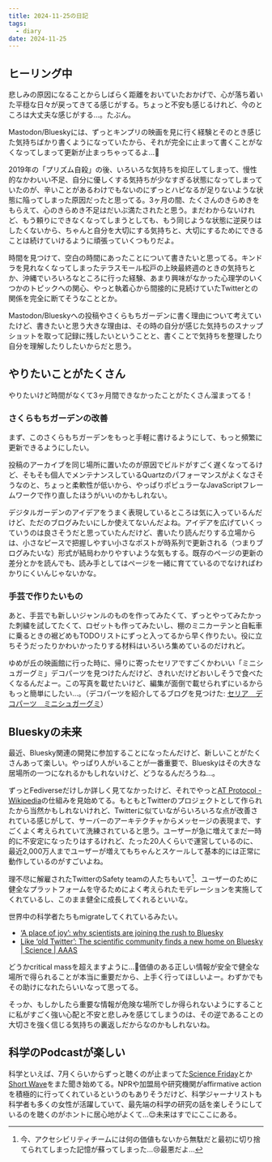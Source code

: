 ```yaml
---
title: 2024-11-25の日記
tags:
  - diary
date: 2024-11-25
---
```


## ヒーリング中

悲しみの原因になることからしばらく距離をおいていたおかげで、心が落ち着いた平穏な日々が戻ってきてる感じがする。ちょっと不安も感じるけれど、今のところは大丈夫な感じがする…。たぶん。

Mastodon/Blueskyには、ずっとキンプリの映画を見に行く経験とそのとき感じた気持ちばかり書くようになっていたから、それが完全に止まって書くことがなくなってしまって更新が止まっちゃってるよ…🥲

2019年の「プリズム自殺」の後、いろいろな気持ちを抑圧してしまって、慢性的なかわいい不足、自分に優しくする気持ちが少なすぎる状態になってしまっていたのが、辛いことがあるわけでもないのにずっとハピなるが足りないような状態に陥ってしまった原因だったと思ってる。3ヶ月の間、たくさんのきらめきをもらえて、心のきらめき不足はだいぶ満たされたと思う。まだわからないけれど、もう頼りにできなくなってしまうとしても、もう同じような状態に逆戻りはしたくないから、ちゃんと自分を大切にする気持ちと、大切にするためにできることは続けていけるように頑張っていくつもりだよ。

時間を見つけて、空白の時間にあったことについて書きたいと思ってる。キンドラを見れなくなってしまったテラスモール松戸の上映最終週のときの気持ちとか、沖縄でいろいろなところに行った経験、あまり興味がなかった心理学のいくつかのトピックへの関心、やっと執着心から間接的に見続けていたTwitterとの関係を完全に断てそうなこととか。

Mastodon/Blueskyへの投稿やさくらもちガーデンに書く理由について考えていたけど、書きたいと思う大きな理由は、その時の自分が感じた気持ちのスナップショットを取って記録に残したいということと、書くことで気持ちを整理したり自分を理解したりしたいからだと思う。

## やりたいことがたくさん

やりたいけど時間がなくて3ヶ月間できなかったことがたくさん溜まってる！

### さくらもちガーデンの改善

まず、このさくらもちガーデンをもっと手軽に書けるようにして、もっと頻繁に更新できるようにしたい。

投稿のアーカイブを同じ場所に置いたのが原因でビルドがすごく遅くなってるけど、そもそも個人でメンテナンスしているQuartzのパフォーマンスがよくなさそうなのと、ちょっと柔軟性が低いから、やっぱりポピュラーなJavaScriptフレームワークで作り直したほうがいいのかもしれない。

デジタルガーデンのアイデアをうまく表現しているところは気に入っているんだけど、ただのブログみたいにしか使えてないんだよね。アイデアを広げていくっていうのは良さそうだと思っていたんだけど、書いたり読んだりする立場からは、小さなピースで把握しやすい小さなポストが時系列で更新される（つまりブログみたいな）形式が結局わかりやすいような気もする。既存のページの更新の差分とかを読んでも、読み手としてはページを一緒に育てているのでなければわかりにくいんじゃないかな。

### 手芸で作りたいもの

あと、手芸でも新しいジャンルのものを作ってみたくて、ずっとやってみたかった刺繍を試してたくて、ロゼットも作ってみたいし、棚のミニカーテンと自転車に乗るときの裾どめもTODOリストにずっと入ってるから早く作りたい。役に立ちそうだったりかわいかったりする材料はいろいろ集めているのだけれど。

ゆめが丘の映画館に行った時に、帰りに寄ったセリアですごくかわいい「ミニシュガーグミ」デコパーツを見つけたんだけど、きれいだけどおいしそうで食べたくなるんだよー。この写真を載せたいけど、編集が面倒で載せられずにいるからもっと簡単にしたい…。（デコパーツを紹介してるブログを見つけた: [セリア　デコパーツ　ミニシュガーグミ](https://ameblo.jp/kkyrs778/entry-12713370115.html)）

## Blueskyの未来

最近、Bluesky関連の開発に参加することになったんだけど、新しいことがたくさんあって楽しい。やっぱり人がいることが一番重要で、Blueskyはその大きな居場所の一つになれるかもしれないけど、どうなるんだろうね…。

ずっとFediverseだけしか詳しく見てなかったけど、それでやっと[AT Protocol - Wikipedia](https://en.wikipedia.org/wiki/AT_Protocol)の仕組みを見始めてる。もともとTwitterのプロジェクトとして作られたから当然かもしれないけれど、Twitterに似ていながらいろいろな点が改善されている感じがして、サーバーのアーキテクチャからメッセージの表現まで、すごくよく考えられていて洗練されていると思う。ユーザーが急に増えてまだ一時的に不安定になったりはするけれど、たった20人くらいで運営しているのに、最近2,000万人までユーザーが増えてもちゃんとスケールして基本的には正常に動作しているのがすごいよね。

理不尽に解雇されたTwitterのSafety teamの人たちもいて[^1]、ユーザーのために健全なプラットフォームを守るためによく考えられたモデレーションを実施してくれているし、このまま健全に成長してくれるといいな。

[^1]: 今、アクセシビリティチームには何の価値もないから無駄だと最初に切り捨てられてしまった記憶が蘇ってしまった…😢最悪だよ…

世界中の科学者たちもmigrateしてくれているみたい。

- [‘A place of joy’: why scientists are joining the rush to Bluesky](https://www.nature.com/articles/d41586-024-03784-6?ref=0x0.boo%20on%20Bluesky)
- [Like ‘old Twitter’: The scientific community finds a new home on Bluesky | Science | AAAS](https://www.science.org/content/article/old-twitter-scientific-community-finds-new-home-bluesky)

どうかcritical massを超えますように…🙏価値のある正しい情報が安全で健全な場所で得られることが本当に重要だから、上手く行ってほしいよー。わずかでもその助けになれたらいいなって思ってる。

そっか、もしかしたら重要な情報が危険な場所でしか得られないようにすることに私がすごく強い心配と不安と悲しみを感じてしまうのは、その逆であることの大切さを強く信じる気持ちの裏返しだからなのかもしれないね。

## 科学のPodcastが楽しい

科学といえば、7月くらいからずっと聴くのが止まってた[Science Friday](https://www.sciencefriday.com/)とか[Short Wave](https://www.npr.org/podcasts/510351/short-wave)をまた聞き始めてる。NPRや加盟局や研究機関がaffirmative actionを積極的に行ってくれているというのもありそうだけど、科学ジャーナリストも科学者も多くの女性が活躍していて、最先端の科学の研究の話を楽しそうにしているのを聴くのがホントに居心地がよくて…😌未来はすでにここにある。
